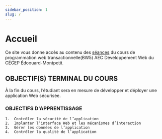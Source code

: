 ```yaml
---
sidebar_position: 1
slug: /
---
```


# Accueil

Ce site vous donne accès au contenu des [séances](/docs/01-cours/01-rencontre1.1.md) du cours de programmation web transactionnelle(BW5) AEC Développement Web du CÉGEP Édoouard-Montpetit.

## OBJECTIF(S) TERMINAL DU COURS
À la fin du cours, l’étudiant sera en mesure de développer et déployer une application Web sécurisée.

### OBJECTIFS D'APPRENTISSAGE
    1.	Contrôler la sécurité de l’application
    2.	Implanter l’interface Web et les mécanismes d’interaction
    3.	Gérer les données de l’application
    4.	Contrôler la qualité de l’application
